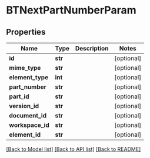 # BTNextPartNumberParam

## Properties
Name | Type | Description | Notes
------------ | ------------- | ------------- | -------------
**id** | **str** |  | [optional] 
**mime_type** | **str** |  | [optional] 
**element_type** | **int** |  | [optional] 
**part_number** | **str** |  | [optional] 
**part_id** | **str** |  | [optional] 
**version_id** | **str** |  | [optional] 
**document_id** | **str** |  | [optional] 
**workspace_id** | **str** |  | [optional] 
**element_id** | **str** |  | [optional] 

[[Back to Model list]](../README.md#documentation-for-models) [[Back to API list]](../README.md#documentation-for-api-endpoints) [[Back to README]](../README.md)


